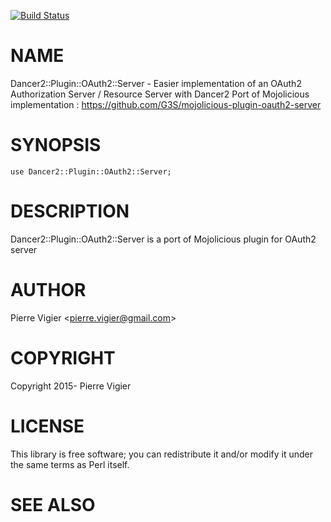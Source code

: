 [![Build Status](https://travis-ci.org/pierre-vigier/dancer2-plugin-oauth2-server.svg?branch=master)](https://travis-ci.org/pierre-vigier/dancer2-plugin-oauth2-server)

# NAME

Dancer2::Plugin::OAuth2::Server - Easier implementation of an OAuth2 Authorization Server / Resource Server with Dancer2
Port of Mojolicious implementation : https://github.com/G3S/mojolicious-plugin-oauth2-server

# SYNOPSIS

    use Dancer2::Plugin::OAuth2::Server;

# DESCRIPTION

Dancer2::Plugin::OAuth2::Server is a port of Mojolicious plugin for OAuth2 server

# AUTHOR

Pierre Vigier &lt;pierre.vigier@gmail.com>

# COPYRIGHT

Copyright 2015- Pierre Vigier

# LICENSE

This library is free software; you can redistribute it and/or modify
it under the same terms as Perl itself.

# SEE ALSO
